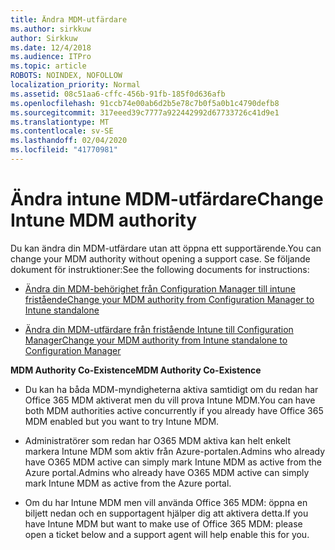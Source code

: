 ```yaml
---
title: Ändra MDM-utfärdare
ms.author: sirkkuw
author: Sirkkuw
ms.date: 12/4/2018
ms.audience: ITPro
ms.topic: article
ROBOTS: NOINDEX, NOFOLLOW
localization_priority: Normal
ms.assetid: 08c51aa6-cffc-456b-91fb-185f0d636afb
ms.openlocfilehash: 91ccb74e00ab6d2b5e78c7b0f5a0b1c4790defb8
ms.sourcegitcommit: 317eeed39c7777a922442992d67733726c41d9e1
ms.translationtype: MT
ms.contentlocale: sv-SE
ms.lasthandoff: 02/04/2020
ms.locfileid: "41770981"
---
```

# <a name="change-intune-mdm-authority"></a><span data-ttu-id="26e2a-102">Ändra intune MDM-utfärdare</span><span class="sxs-lookup"><span data-stu-id="26e2a-102">Change Intune MDM authority</span></span>

<span data-ttu-id="26e2a-103">Du kan ändra din MDM-utfärdare utan att öppna ett supportärende.</span><span class="sxs-lookup"><span data-stu-id="26e2a-103">You can change your MDM authority without opening a support case.</span></span> <span data-ttu-id="26e2a-104">Se följande dokument för instruktioner:</span><span class="sxs-lookup"><span data-stu-id="26e2a-104">See the following documents for instructions:</span></span>
  
- [<span data-ttu-id="26e2a-105">Ändra din MDM-behörighet från Configuration Manager till intune fristående</span><span class="sxs-lookup"><span data-stu-id="26e2a-105">Change your MDM authority from Configuration Manager to Intune standalone</span></span>](https://docs.microsoft.com/configmgr/mdm/deploy-use/migrate-change-mdm-authority)
    
- [<span data-ttu-id="26e2a-106">Ändra din MDM-utfärdare från fristående Intune till Configuration Manager</span><span class="sxs-lookup"><span data-stu-id="26e2a-106">Change your MDM authority from Intune standalone to Configuration Manager</span></span>](https://docs.microsoft.com/configmgr/mdm/deploy-use/change-mdm-authority)
    
 <span data-ttu-id="26e2a-107">**MDM Authority Co-Existence**</span><span class="sxs-lookup"><span data-stu-id="26e2a-107">**MDM Authority Co-Existence**</span></span>
  
- <span data-ttu-id="26e2a-108">Du kan ha båda MDM-myndigheterna aktiva samtidigt om du redan har Office 365 MDM aktiverat men du vill prova Intune MDM.</span><span class="sxs-lookup"><span data-stu-id="26e2a-108">You can have both MDM authorities active concurrently if you already have Office 365 MDM enabled but you want to try Intune MDM.</span></span>
    
- <span data-ttu-id="26e2a-109">Administratörer som redan har O365 MDM aktiva kan helt enkelt markera Intune MDM som aktiv från Azure-portalen.Admins who already have O365 MDM active can simply mark Intune MDM as active from the Azure portal.</span><span class="sxs-lookup"><span data-stu-id="26e2a-109">Admins who already have O365 MDM active can simply mark Intune MDM as active from the Azure portal.</span></span>
    
- <span data-ttu-id="26e2a-110">Om du har Intune MDM men vill använda Office 365 MDM: öppna en biljett nedan och en supportagent hjälper dig att aktivera detta.</span><span class="sxs-lookup"><span data-stu-id="26e2a-110">If you have Intune MDM but want to make use of Office 365 MDM: please open a ticket below and a support agent will help enable this for you.</span></span>
    

